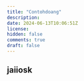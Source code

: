 ```yaml
---
title: "Contohdoang"
description: 
date: 2024-06-13T10:06:51Z
license: 
hidden: false
comments: true
draft: false
---
```

## jaiiosk